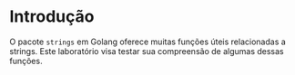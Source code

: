 # Introdução

O pacote `strings` em Golang oferece muitas funções úteis relacionadas a strings. Este laboratório visa testar sua compreensão de algumas dessas funções.
